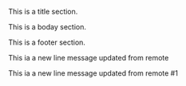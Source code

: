 This is a title section.

This is a boday section.

This is a footer section.

This ia a new line message updated from remote

This ia a new line message updated from remote #1

